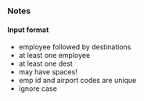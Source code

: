 ### Notes
#### Input format
* employee followed by destinations
* at least one employee
* at least one dest
* may have spaces!
* emp id and airport codes are unique
* ignore case
